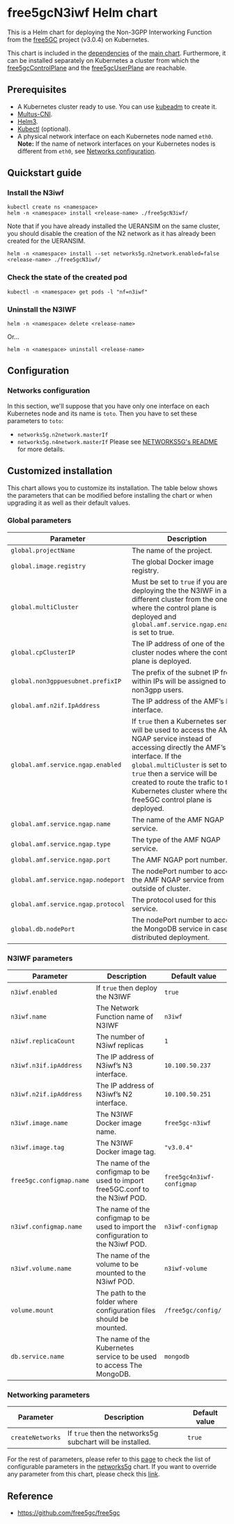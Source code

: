 ﻿# free5gcN3iwf Helm chart

This is a Helm chart for deploying the Non-3GPP Interworking Function from the [free5GC](https://github.com/free5gc/free5gc) project (v3.0.4) on Kubernetes.

This chart is included in the [dependencies](/charts/free5gc/charts) of the [main chart](/charts/free5gc). Furthermore, it can be installed separately on Kubernetes a cluster from which the [free5gcControlPlane](/charts/free5gcControlPlane) and the [free5gcUserPlane](/charts/free5gcUserPlane) are reachable.

## Prerequisites
 - A Kubernetes cluster ready to use. You can use [kubeadm](https://kubernetes.io/docs/setup/production-environment/tools/kubeadm/create-cluster-kubeadm/) to create it.
 - [Multus-CNI](https://github.com/intel/multus-cni).
 - [Helm3](https://helm.sh/docs/intro/install/).
 - [Kubectl](https://kubernetes.io/docs/tasks/tools/install-kubectl/) (optional).
 - A physical network interface on each Kubernetes node named `eth0`.
**Note:** If the name of network interfaces on your Kubernetes nodes is different from `eth0`, see [Networks configuration](#networks-configuration).

## Quickstart guide

### Install the N3iwf
```console
kubectl create ns <namespace>
helm -n <namespace> install <release-name> ./free5gcN3iwf/
```

Note that if you have already installed the UERANSIM on the same cluster, you should disable the creation of the N2 network as it has already been created for the UERANSIM.
```console
helm -n <namespace> install --set networks5g.n2network.enabled=false <release-name> ./free5gcN3iwf/
```

### Check the state of the created pod
```console
kubectl -n <namespace> get pods -l "nf=n3iwf"
```

### Uninstall the N3IWF
```console
helm -n <namespace> delete <release-name>
```
Or...
```console
helm -n <namespace> uninstall <release-name>
```

## Configuration

### Networks configuration
In this section, we'll suppose that you have only one interface on each Kubernetes node and its name is `toto`. Then you have to set these parameters to `toto`:
 - `networks5g.n2network.masterIf`
 - `networks5g.n4network.masterIf`
Please see [NETWORKS5G's README](/charts/networks5g) for more details.

## Customized installation
This chart allows you to customize its installation. The table below shows the parameters that can be modified before installing the chart or when upgrading it as well as their default values.

### Global parameters

| Parameter | Description | Default value |
| --- | --- | --- |
| `global.projectName` | The name of the project. | `free5gc` |
| `global.image.registry` | The global Docker image registry. | `towards5gs` |
| `global.multiCluster` | Must be set to `true` if you are deploying the the N3IWF in a different cluster from the one where the control plane is deployed and `global.amf.service.ngap.enabled` is set to true. | `false` |
| `global.cpClusterIP` | The IP address of one of the cluster nodes where the control plane is deployed. | `nil` |
| `global.non3gppuesubnet.prefixIP` | The prefix of the subnet IP from within IPs will be assigned to non3gpp users. | `10.0.0` |
| `global.amf.n2if.IpAddress` | The IP address of the AMF’s N2 interface. | `10.100.50.249` |
| `global.amf.service.ngap.enabled` | If `true` then a Kubernetes service will be used to access the AMF NGAP service instead of accessing directly the AMF’s N2 interface. If the `global.multiCluster` is set to `true` then a service will be created to route the trafic to the Kubernetes cluster where the free5GC control plane is deployed. | `false` |
| `global.amf.service.ngap.name` | The name of the AMF NGAP service. | `amf-n2` |
| `global.amf.service.ngap.type` | The type of the AMF NGAP service. | `ClusterIP` |
| `global.amf.service.ngap.port` | The AMF NGAP port number. | `38412` |
| `global.amf.service.ngap.nodeport` | The nodePort number to access the AMF NGAP service from outside of cluster. | `31412` |
| `global.amf.service.ngap.protocol` | The protocol used for this service. | `SCTP` |
| `global.db.nodePort` | The nodePort number to access the MongoDB service in case of distributed deployment. | `"30017"` |

### N3IWF parameters

| Parameter | Description | Default value |
| --- | --- | --- |
| `n3iwf.enabled` | If `true` then deploy the N3IWF | `true` |
| `n3iwf.name` | The Network Function name of N3IWF | `n3iwf` |
| `n3iwf.replicaCount` | The number of N3iwf replicas | `1` |
| `n3iwf.n3if.ipAddress` | The IP address of N3iwf’s N3 interface. | `10.100.50.237` |
| `n3iwf.n2if.ipAddress`| The IP address of N3iwf’s N2 interface. | `10.100.50.251` |
| `n3iwf.image.name` | The N3IWF Docker image name. | `free5gc-n3iwf` |
| `n3iwf.image.tag` | The N3IWF Docker image tag. | `"v3.0.4"` |
| `free5gc.configmap.name` | The name of the configmap to be used to import free5GC.conf to the N3iwf POD. | `free5gc4n3iwf-configmap` |
| `n3iwf.configmap.name` | The name of the configmap to be used to import the configuration to the N3iwf POD. | `n3iwf-configmap` |
| `n3iwf.volume.name` | The name of the volume to be mounted to the N3iwf POD. | `n3iwf-volume` |
| `volume.mount` | The path to the folder where configuration files should be mounted. | `/free5gc/config/` |
| `db.service.name` | The name of the Kubernetes service to be used to access The MongoDB. | `mongodb` |

### Networking parameters
| Parameter | Description | Default value |
| --- | --- | --- |
| `createNetworks` | If `true` then the networks5g subchart will be installed. | `true` |

For the rest of parameters, please refer to this [page](/charts/networks5g) to check the list of configurable parameters in the [networks5g](/charts/networks5g) chart. If you want to override any parameter from this chart, please check this [link](https://helm.sh/docs/chart_template_guide/subcharts_and_globals/).

## Reference
 - https://github.com/free5gc/free5gc


